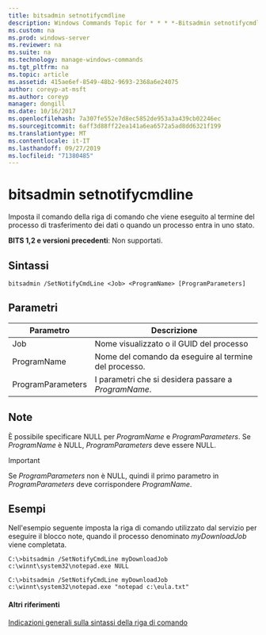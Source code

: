 ```yaml
---
title: bitsadmin setnotifycmdline
description: Windows Commands Topic for * * * *-Bitsadmin setnotifycmdlineSets comando della riga di comando che viene eseguito al termine del processo di trasferimento dei dati o quando un processo entra in uno stato.
ms.custom: na
ms.prod: windows-server
ms.reviewer: na
ms.suite: na
ms.technology: manage-windows-commands
ms.tgt_pltfrm: na
ms.topic: article
ms.assetid: 415ae6ef-8549-48b2-9693-2368a6e24075
author: coreyp-at-msft
ms.author: coreyp
manager: dongill
ms.date: 10/16/2017
ms.openlocfilehash: 7a307fe552e7d8ec5852de953a3a439cb02246ec
ms.sourcegitcommit: 6aff3d88ff22ea141a6ea6572a5ad8dd6321f199
ms.translationtype: MT
ms.contentlocale: it-IT
ms.lasthandoff: 09/27/2019
ms.locfileid: "71380485"
---
```

# <a name="bitsadmin-setnotifycmdline"></a>bitsadmin setnotifycmdline

Imposta il comando della riga di comando che viene eseguito al termine del processo di trasferimento dei dati o quando un processo entra in uno stato.

**BITS 1,2 e versioni precedenti**: Non supportati.

## <a name="syntax"></a>Sintassi

```
bitsadmin /SetNotifyCmdLine <Job> <ProgramName> [ProgramParameters]
```

## <a name="parameters"></a>Parametri

|Parametro|Descrizione|
|---------|-----------|
|Job|Nome visualizzato o il GUID del processo|
|ProgramName|Nome del comando da eseguire al termine del processo.|
|ProgramParameters|I parametri che si desidera passare a *ProgramName*.|

## <a name="remarks"></a>Note

È possibile specificare NULL per *ProgramName* e *ProgramParameters*. Se *ProgramName* è NULL, *ProgramParameters* deve essere NULL.

> [!IMPORTANT]
> Se *ProgramParameters* non è NULL, quindi il primo parametro in *ProgramParameters* deve corrispondere *ProgramName*.

## <a name="BKMK_examples"></a>Esempi

Nell'esempio seguente imposta la riga di comando utilizzato dal servizio per eseguire il blocco note, quando il processo denominato *myDownloadJob* viene completata.
```
C:\>bitsadmin /SetNotifyCmdLine myDownloadJob c:\winnt\system32\notepad.exe NULL
```
```
C:\>bitsadmin /SetNotifyCmdLine myDownloadJob c:\winnt\system32\notepad.exe "notepad c:\eula.txt"
```

#### <a name="additional-references"></a>Altri riferimenti

[Indicazioni generali sulla sintassi della riga di comando](command-line-syntax-key.md)